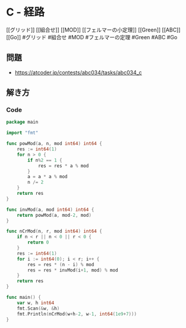 # C - 経路
[[グリッド]] [[組合せ]] [[MOD]] [[フェルマーの小定理]] [[Green]] [[ABC]] [[Go]]
#グリッド #組合せ #MOD #フェルマーの定理 #Green #ABC #Go 

## 問題
- https://atcoder.jp/contests/abc034/tasks/abc034_c

## 解き方
### Code
```go
package main

import "fmt"

func powMod(a, n, mod int64) int64 {
	res := int64(1)
	for n > 0 {
		if n%2 == 1 {
			res = res * a % mod
		}
		a = a * a % mod
		n /= 2
	}
	return res
}

func invMod(a, mod int64) int64 {
	return powMod(a, mod-2, mod)
}

func nCrMod(n, r, mod int64) int64 {
	if n < r || n < 0 || r < 0 {
		return 0
	}
	res := int64(1)
	for i := int64(0); i < r; i++ {
		res = res * (n - i) % mod
		res = res * invMod(i+1, mod) % mod
	}
	return res
}

func main() {
	var w, h int64
	fmt.Scan(&w, &h)
	fmt.Println(nCrMod(w+h-2, w-1, int64(1e9+7)))
}
```
